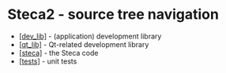 # Steca2 - source tree navigation

* [[dev_lib]](dev_lib/nav.md) - (application) development library
* [[qt_lib]](qt_lib/nav.md) - Qt-related development library
* [[steca]](steca/nav.md) - the Steca code
* [[tests]](tests/doc.md) - unit tests
